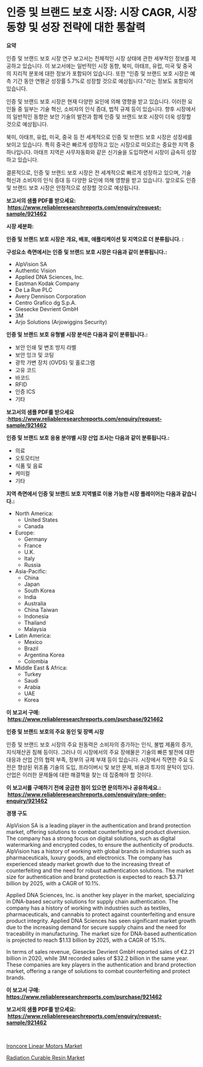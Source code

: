 <p><h1>인증 및 브랜드 보호 시장: 시장 CAGR, 시장 동향 및 성장 전략에 대한 통찰력</h1></p><p><strong>요약</strong></p>
<p><p>인증 및 브랜드 보호 시장 연구 보고서는 전체적인 시장 상태에 관한 세부적인 정보를 제공하고 있습니다. 이 보고서에는 일반적인 시장 동향, 북미, 아태프, 유럽, 미국 및 중국의 지리적 분포에 대한 정보가 포함되어 있습니다. 또한 "인증 및 브랜드 보호 시장은 예측 기간 동안 연평균 성장률 5.7%로 성장할 것으로 예상됩니다."라는 정보도 포함되어 있습니다.</p><p>인증 및 브랜드 보호 시장은 현재 다양한 요인에 의해 영향을 받고 있습니다. 이러한 요인들 중 일부는 기술 혁신, 소비자의 인식 증대, 법적 규제 등이 있습니다. 향후 시장에서의 일반적인 동향은 보안 기술의 발전과 함께 인증 및 브랜드 보호 시장이 더욱 성장할 것으로 예상됩니다.</p><p>북미, 아태프, 유럽, 미국, 중국 등 전 세계적으로 인증 및 브랜드 보호 시장은 성장세를 보이고 있습니다. 특히 중국은 빠르게 성장하고 있는 시장으로 떠오르는 중요한 지역 중 하나입니다. 아태프 지역은 사무자동화와 같은 신기술을 도입하면서 시장이 급속히 성장하고 있습니다.</p><p>결론적으로, 인증 및 브랜드 보호 시장은 전 세계적으로 빠르게 성장하고 있으며, 기술 혁신과 소비자의 인식 증대 등 다양한 요인에 의해 영향을 받고 있습니다. 앞으로도 인증 및 브랜드 보호 시장은 안정적으로 성장할 것으로 예상됩니다.</p></p>
<p><strong>보고서의 샘플 PDF를 받으세요: &nbsp;<a href="https://www.reliableresearchreports.com/enquiry/request-sample/921462">https://www.reliableresearchreports.com/enquiry/request-sample/921462</a></strong></p>
<p><strong>시장 세분화:</strong></p>
<p><strong> 인증 및 브랜드 보호 시장은 개요, 배포, 애플리케이션 및 지역으로 더 분류됩니다. :</strong></p>
<p><strong>구성요소 측면에서는 인증 및 브랜드 보호 시장은 다음과 같이 분류됩니다.:</strong></p>
<p><ul><li>AlpVision SA</li><li>Authentic Vision</li><li>Applied DNA Sciences, Inc.</li><li>Eastman Kodak Company</li><li>De La Rue PLC</li><li>Avery Dennison Corporation</li><li>Centro Grafico dg S.p.A.</li><li>Giesecke Devrient GmbH</li><li>3M</li><li>Arjo Solutions (Arjowiggins Security)</li></ul></p>
<p><strong> 인증 및 브랜드 보호 유형별 시장 분석은 다음과 같이 분류됩니다.:</strong></p>
<p><ul><li>보안 인쇄 및 변조 방지 라벨</li><li>보안 잉크 및 코팅</li><li>광학 가변 장치 (OVDS) 및 홀로그램</li><li>고유 코드</li><li>바코드</li><li>RFID</li><li>인증 ICS</li><li>기타</li></ul></p>
<p><strong>보고서의 샘플 PDF를 받으세요 :<a href="https://www.reliableresearchreports.com/enquiry/request-sample/921462">https://www.reliableresearchreports.com/enquiry/request-sample/921462</a></strong></p>
<p><strong> 인증 및 브랜드 보호 응용 분야별 시장 산업 조사는 다음과 같이 분류됩니다.:</strong></p>
<p><ul><li>의료</li><li>오토모티브</li><li>식품 및 음료</li><li>케미컬</li><li>기타</li></ul></p>
<p><strong>지역 측면에서 인증 및 브랜드 보호 지역별로 이용 가능한 시장 플레이어는 다음과 같습니다.:</strong></p>
<p><ul>
    <li>
        North America:
        <ul>
            <li>United States</li>
            <li>Canada</li>
        </ul>
    </li>
    <li>
        Europe:
        <ul>
            <li>Germany</li>
            <li>France</li>
            <li>U.K.</li>
            <li>Italy</li>
            <li>Russia</li>
        </ul>
    </li>
    <li>
        Asia-Pacific:
        <ul>
            <li>China</li>
            <li>Japan</li>
            <li>South Korea</li>
            <li>India</li>
            <li>Australia</li>
            <li>China Taiwan</li>
            <li>Indonesia</li>
            <li>Thailand</li>
            <li>Malaysia</li>
        </ul>
    </li>
    <li>
        Latin America:
        <ul>
            <li>Mexico</li>
            <li>Brazil</li>
            <li>Argentina Korea</li>
            <li>Colombia</li>
        </ul>
    </li>
    <li>
        Middle East & Africa:
        <ul>
            <li>Turkey</li>
            <li>Saudi</li>
            <li>Arabia</li>
            <li>UAE</li>
            <li>Korea</li>
        </ul>
    </li>
    </ul></p>
<p><strong>이 보고서 구매: &nbsp;<a href="https://www.reliableresearchreports.com/purchase/921462">https://www.reliableresearchreports.com/purchase/921462</a></strong></p>
<p><strong>인증 및 브랜드 보호의 주요 동인 및 장벽 시장</strong></p>
<p><p>인증 및 브랜드 보호 시장의 주요 원동력은 소비자의 증가하는 인식, 불법 제품의 증가, 지식재산권 침해 등이다. 그러나 이 시장에서의 주요 장애물은 기술의 빠른 발전에 대한 대응과 산업 간의 협력 부족, 정부의 규제 부재 등이 있습니다. 시장에서 직면한 주요 도전은 향상된 위조품 기술의 도입, 프라이버시 및 보안 문제, 비용과 투자의 문턱이 있다. 산업은 이러한 문제들에 대한 해결책을 찾는 데 집중해야 할 것이다.</p></p>
<p><strong>이 보고서를 구매하기 전에 궁금한 점이 있으면 문의하거나 공유하세요.: &nbsp;<a href="https://www.reliableresearchreports.com/enquiry/pre-order-enquiry/921462">https://www.reliableresearchreports.com/enquiry/pre-order-enquiry/921462</a></strong></p>
<p><strong>경쟁 구도</strong></p>
<p><p>AlpVision SA is a leading player in the authentication and brand protection market, offering solutions to combat counterfeiting and product diversion. The company has a strong focus on digital solutions, such as digital watermarking and encrypted codes, to ensure the authenticity of products. AlpVision has a history of working with global brands in industries such as pharmaceuticals, luxury goods, and electronics. The company has experienced steady market growth due to the increasing threat of counterfeiting and the need for robust authentication solutions. The market size for authentication and brand protection is expected to reach $3.71 billion by 2025, with a CAGR of 10.1%.</p><p>Applied DNA Sciences, Inc. is another key player in the market, specializing in DNA-based security solutions for supply chain authentication. The company has a history of working with industries such as textiles, pharmaceuticals, and cannabis to protect against counterfeiting and ensure product integrity. Applied DNA Sciences has seen significant market growth due to the increasing demand for secure supply chains and the need for traceability in manufacturing. The market size for DNA-based authentication is projected to reach $1.13 billion by 2025, with a CAGR of 15.1%.</p><p>In terms of sales revenue, Giesecke Devrient GmbH reported sales of €2.21 billion in 2020, while 3M recorded sales of $32.2 billion in the same year. These companies are key players in the authentication and brand protection market, offering a range of solutions to combat counterfeiting and protect brands.</p></p>
<p><strong>이 보고서 구매: &nbsp; <a href="https://www.reliableresearchreports.com/purchase/921462">https://www.reliableresearchreports.com/purchase/921462</a></strong></p>
<p><strong>보고서의 샘플 PDF를 받으세요: &nbsp;<a href="https://www.reliableresearchreports.com/enquiry/request-sample/921462">https://www.reliableresearchreports.com/enquiry/request-sample/921462</a></strong><strong></strong></p>
<p>&nbsp;</p>
<p><p><a href="https://github.com/dx0328/Market-Research-Report-List-1/blob/main/ironcore-linear-motors-market.md">Ironcore Linear Motors Market</a></p><p><a href="https://github.com/Glendatilghmankmgz0rbhwpy/Market-Research-Report-List-1/blob/main/radiation-curable-resin-market.md">Radiation Curable Resin Market</a></p></p>